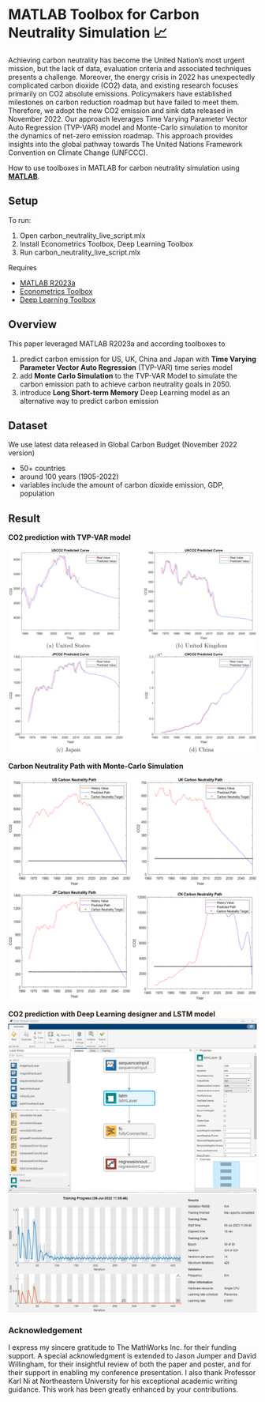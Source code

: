 # **MATLAB Toolbox for Carbon Neutrality Simulation**  :chart_with_upwards_trend:

Achieving carbon neutrality has become the United Nation’s most urgent mission, but the lack of data, evaluation criteria and associated techniques presents a challenge. Moreover, the energy crisis in 2022 has unexpectedly complicated carbon dioxide (CO2) data, and existing research focuses primarily on CO2 absolute emissions. Policymakers have established milestones on carbon reduction roadmap but have failed to meet them. Therefore, we adopt the new CO2 emission and sink data released in November 2022. Our approach leverages Time Varying Parameter Vector Auto Regression (TVP-VAR) model and Monte-Carlo simulation to monitor the dynamics of net-zero emission roadmap. This approach provides insights into the global pathway towards The United Nations Framework Convention on Climate Change (UNFCCC).

How to use toolboxes in MATLAB for carbon neutrality simulation using **[MATLAB](https://www.mathworks.com/products/matlab.html)**.

## **Setup**
To run:
1. Open carbon_neutrality_live_script.mlx
2. Install Econometrics Toolbox, Deep Learning Toolbox
3. Run carbon_neutrality_live_script.mlx

Requires

- [MATLAB R2023a](https://www.mathworks.com/products/matlab.html)
- [Econometrics Toolbox](https://www.mathworks.com/products/econometrics.html?s_tid=srchtitle_site_search_1_econometrics)
- [Deep Learning Toolbox](https://www.mathworks.com/products/deep-learning.html)


## Overview
This paper leveraged MATLAB R2023a and according toolboxes to 
1. predict carbon emission for US, UK, China and Japan with **Time Varying Parameter Vector Auto Regression** (TVP-VAR) time series model
2. add **Monte Carlo Simulation** to the TVP-VAR Model to simulate the carbon emission path to achieve carbon neutrality goals in 2050.
3. introduce **Long Short-term Memory** Deep Learning model as an alternative way to predict carbon emission

## Dataset
We use latest data released in Global Carbon Budget (November 2022 version) 
- 50+ countries
- around 100 years (1905-2022)
- variables include the amount of carbon dioxide emission, GDP, population

## Result
**CO2 prediction with TVP-VAR model**

<img src="poster/tvp_var_result.png" width="600">

**Carbon Neutrality Path with Monte-Carlo Simulation**

<img src="poster/monte_carlo_result.png" width="600">

**CO2 prediction with Deep Learning designer and LSTM model**
<img src="poster/deep_learning_designer.png" width="600">
<img src="poster/LSTM_training_result.png" width="600">

### Acknowledgement
I express my sincere gratitude to The MathWorks Inc. for their funding support. A special acknowledgment is extended to Jason Jumper and David Willingham, for their insightful review of both the paper and poster, and for their support in enabling my conference presentation. I also thank Professor Karl Ni at Northeastern University for his exceptional academic writing guidance. This work has been greatly enhanced by your contributions. 


